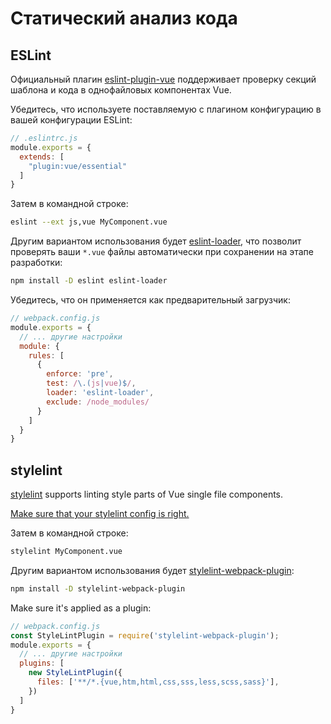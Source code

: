 # Статический анализ кода

## ESLint

Официальный плагин [eslint-plugin-vue](https://github.com/vuejs/eslint-plugin-vue) поддерживает проверку секций шаблона и кода в однофайловых компонентах Vue.

Убедитесь, что используете поставляемую с плагином конфигурацию в вашей конфигурации ESLint:

``` js
// .eslintrc.js
module.exports = {
  extends: [
    "plugin:vue/essential"
  ]
}
```

Затем в командной строке:

``` bash
eslint --ext js,vue MyComponent.vue
```

Другим вариантом использования будет [eslint-loader](https://github.com/MoOx/eslint-loader), что позволит проверять ваши `*.vue` файлы автоматически при сохранении на этапе разработки:

``` bash
npm install -D eslint eslint-loader
```

Убедитесь, что он применяется как предварительный загрузчик:

``` js
// webpack.config.js
module.exports = {
  // ... другие настройки
  module: {
    rules: [
      {
        enforce: 'pre',
        test: /\.(js|vue)$/,
        loader: 'eslint-loader',
        exclude: /node_modules/
      }
    ]
  }
}
```
## stylelint

[stylelint](https://stylelint.io) supports linting style parts of Vue single file components.

[Make sure that your stylelint config is right.](https://stylelint.io/user-guide/configuration/)

Затем в командной строке:

``` bash
stylelint MyComponent.vue
```

Другим вариантом использования будет [stylelint-webpack-plugin](https://github.com/webpack-contrib/stylelint-webpack-plugin):

``` bash
npm install -D stylelint-webpack-plugin
```

Make sure it's applied as a plugin:

``` js
// webpack.config.js
const StyleLintPlugin = require('stylelint-webpack-plugin');
module.exports = {
  // ... другие настройки
  plugins: [
    new StyleLintPlugin({
      files: ['**/*.{vue,htm,html,css,sss,less,scss,sass}'],
    })
  ]
}
```

